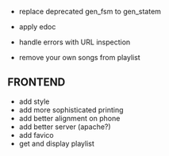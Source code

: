 - replace deprecated gen_fsm to gen_statem
- apply edoc

- handle errors with URL inspection
- remove your own songs from playlist


## FRONTEND
- add style
- add more sophisticated printing
- add better alignment on phone
- add better server (apache?)
- add favico
- get and display playlist
